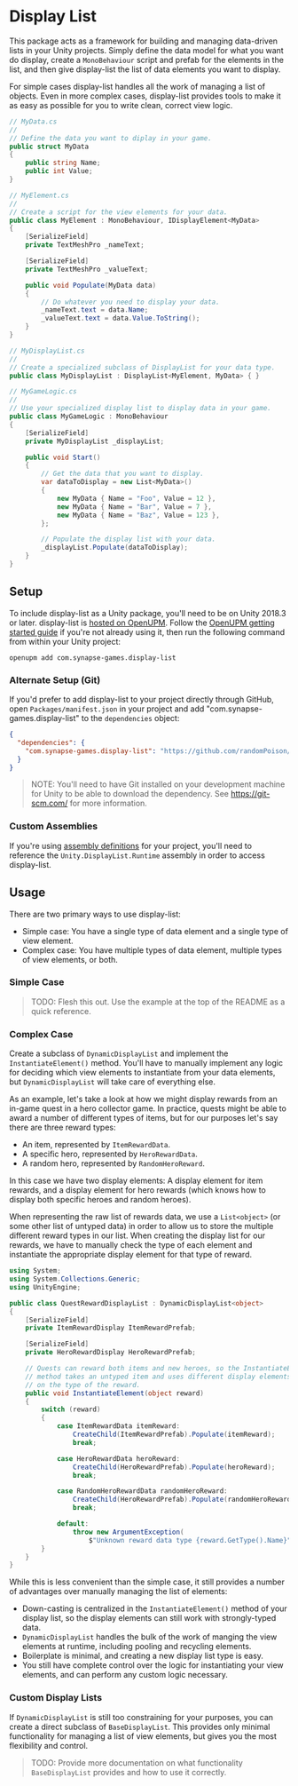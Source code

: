 # Display List

This package acts as a framework for building and managing data-driven lists in your Unity projects. Simply define the data model for what you want do display, create a `MonoBehaviour` script and prefab for the elements in the list, and then give display-list the list of data elements you want to display.

For simple cases display-list handles all the work of managing a list of objects. Even in more complex cases, display-list provides tools to make it as easy as possible for you to write clean, correct view logic.

```csharp
// MyData.cs
//
// Define the data you want to diplay in your game.
public struct MyData
{
    public string Name;
    public int Value;
}

// MyElement.cs
//
// Create a script for the view elements for your data.
public class MyElement : MonoBehaviour, IDisplayElement<MyData>
{
    [SerializeField]
    private TextMeshPro _nameText;

    [SerializeField]
    private TextMeshPro _valueText;

    public void Populate(MyData data)
    {
        // Do whatever you need to display your data.
        _nameText.text = data.Name;
        _valueText.text = data.Value.ToString();
    }
}

// MyDisplayList.cs
//
// Create a specialized subclass of DisplayList for your data type.
public class MyDisplayList : DisplayList<MyElement, MyData> { }

// MyGameLogic.cs
//
// Use your specialized display list to display data in your game.
public class MyGameLogic : MonoBehaviour
{
    [SerializeField]
    private MyDisplayList _displayList;

    public void Start()
    {
        // Get the data that you want to display.
        var dataToDisplay = new List<MyData>()
        {
            new MyData { Name = "Foo", Value = 12 },
            new MyData { Name = "Bar", Value = 7 },
            new MyData { Name = "Baz", Value = 123 },
        };

        // Populate the display list with your data.
        _displayList.Populate(dataToDisplay);
    }
}
```

## Setup

To include display-list as a Unity package, you'll need to be on Unity 2018.3 or later. display-list is [hosted on OpenUPM](https://openupm.com/packages/com.synapse-games.display-list/). Follow the [OpenUPM getting started guide](https://openupm.com/docs/getting-started.html) if you're not already using it, then run the following command from within your Unity project:

```text
openupm add com.synapse-games.display-list
```

### Alternate Setup (Git)

If you'd prefer to add display-list to your project directly through GitHub, open `Packages/manifest.json` in your project and add "com.synapse-games.display-list" to the `dependencies` object:

```json
{
  "dependencies": {
    "com.synapse-games.display-list": "https://github.com/randomPoison/display-list.git"
  }
}
```

> NOTE: You'll need to have Git installed on your development machine for Unity to be able to download the dependency. See https://git-scm.com/ for more information.

### Custom Assemblies

If you're using [assembly definitions](https://docs.unity3d.com/Manual/ScriptCompilationAssemblyDefinitionFiles.html) for your project, you'll need to reference the `Unity.DisplayList.Runtime` assembly in order to access display-list.

## Usage

There are two primary ways to use display-list:

* Simple case: You have a single type of data element and a single type of view element.
* Complex case: You have multiple types of data element, multiple types of view elements, or both.

### Simple Case

> TODO: Flesh this out. Use the example at the top of the README as a quick reference.

### Complex Case

Create a subclass of `DynamicDisplayList` and implement the `InstantiateElement()` method. You'll have to manually implement any logic for deciding which view elements to instantiate from your data elements, but `DynamicDisplayList` will take care of everything else.

As an example, let's take a look at how we might display rewards from an in-game quest in a hero collector game. In practice, quests might be able to award a number of different types of items, but for our purposes let's say there are three reward types:

* An item, represented by `ItemRewardData`.
* A specific hero, represented by `HeroRewardData`.
* A random hero, represented by `RandomHeroReward`.

In this case we have two display elements: A display element for item rewards, and a display element for hero rewards (which knows how to display both specific heroes and random heroes).

When representing the raw list of rewards data, we use a `List<object>` (or some other list of untyped data) in order to allow us to store the multiple different reward types in our list. When creating the display list for our rewards, we have to manually check the type of each element and instantiate the appropriate display element for that type of reward.

```csharp
using System;
using System.Collections.Generic;
using UnityEngine;

public class QuestRewardDisplayList : DynamicDisplayList<object>
{
    [SerializeField]
    private ItemRewardDisplay ItemRewardPrefab;

    [SerializeField]
    private HeroRewardDisplay HeroRewardPrefab;

    // Quests can reward both items and new heroes, so the InstantiateElement()
    // method takes an untyped item and uses different display elements based
    // on the type of the reward.
    public void InstantiateElement(object reward)
    {
        switch (reward)
        {
            case ItemRewardData itemReward:
                CreateChild(ItemRewardPrefab).Populate(itemReward);
                break;

            case HeroRewardData heroReward:
                CreateChild(HeroRewardPrefab).Populate(heroReward);
                break;

            case RandomHeroRewardData randomHeroReward:
                CreateChild(HeroRewardPrefab).Populate(randomHeroReward);
                break;

            default:
                throw new ArgumentException(
                    $"Unknown reward data type {reward.GetType().Name}");
        }
    }
}
```

While this is less convenient than the simple case, it still provides a number of advantages over manually managing the list of elements:

* Down-casting is centralized in the `InstantiateElement()` method of your display list, so the display elements can still work with strongly-typed data.
* `DynamicDisplayList` handles the bulk of the work of manging the view elements at runtime, including pooling and recycling elements.
* Boilerplate is minimal, and creating a new display list type is easy.
* You still have complete control over the logic for instantiating your view elements, and can perform any custom logic necessary.

### Custom Display Lists

If `DynamicDisplayList` is still too constraining for your purposes, you can create a direct subclass of `BaseDisplayList`. This provides only minimal functionality for managing a list of view elements, but gives you the most flexibility and control.

> TODO: Provide more documentation on what functionality `BaseDisplayList` provides and how to use it correctly.
